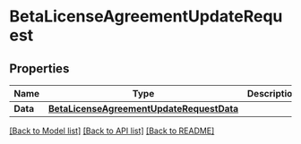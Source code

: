 # BetaLicenseAgreementUpdateRequest

## Properties

Name | Type | Description | Notes
------------ | ------------- | ------------- | -------------
**Data** | [**BetaLicenseAgreementUpdateRequestData**](BetaLicenseAgreementUpdateRequest_data.md) |  | 

[[Back to Model list]](../README.md#documentation-for-models) [[Back to API list]](../README.md#documentation-for-api-endpoints) [[Back to README]](../README.md)


